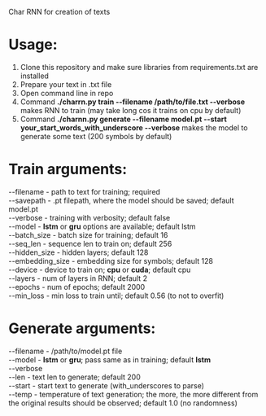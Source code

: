 Char RNN for creation of texts
# Usage:
1) Clone this repository and make sure libraries from requirements.txt are installed
2) Prepare your text in .txt file
3) Open command line in repo
4) Command **./charrn.py train --filename /path/to/file.txt --verbose** makes RNN to train (may take long cos it trains on cpu by default)
5) Command **./charnn.py generate --filename model.pt --start your_start_words_with_underscore --verbose** makes the model to generate some text (200 symbols by default)
# Train arguments:
--filename - path to text for training; required<br>
--savepath - .pt filepath, where the model should be saved; default model.pt<br>
--verbose - training with verbosity; default false<br>
--model - **lstm** or **gru** options are available; default lstm<br>
--batch_size - batch size for training; default 16<br>
--seq_len - sequence len to train on; default 256<br>
--hidden_size - hidden layers; default 128<br>
--embedding_size - embedding size for symbols; default 128<br>
--device - device to train on; **cpu** or **cuda**; default cpu<br>
--layers - num of layers in RNN; default 2<br>
--epochs - num of epochs; default 2000<br>
--min_loss - min loss to train until; default 0.56 (to not to overfit)<br>

# Generate arguments:
--filename - /path/to/model.pt file<br>
--model - **lstm** or **gru**; pass same as in training; default **lstm**<br>
--verbose<br>
--len - text len to generate; default 200<br>
--start - start text to generate (with_underscores to parse)<br>
--temp - temperature of text generation; the more, the more different from the original results should be observed; default 1.0 (no randomness)<br>
